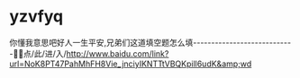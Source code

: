 # yzvfyq
你懂我意思吧好人一生平安,兄弟们这道填空题怎么填----------------------------🎁🎁点/此/进/入/http://www.baidu.com/link?url=NoK8PT47PahMhFH8Vie_jnciyIKNTTtVBQKpill6udK&amp;wd
